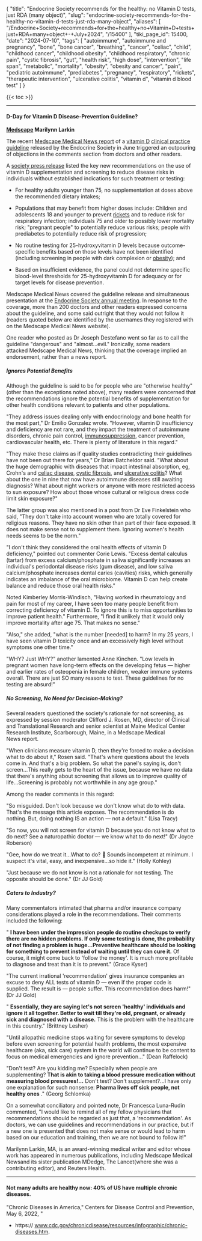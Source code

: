 {
    "title": "Endocrine Society recommends for the healthy: no Vitamin D tests, just RDA (many object)",
    "slug": "endocrine-society-recommends-for-the-healthy-no-vitamin-d-tests-just-rda-many-object",
    "aliases": [
        "/Endocrine+Society+recommends+for+the+healthy+no+Vitamin+D+tests+just+RDA+many+object+-+July+2024",
        "/15400"
    ],
    "tiki_page_id": 15400,
    "date": "2024-07-10",
    "tags": [
        "autoimmune",
        "autoimmune and pregnancy",
        "bone",
        "bone cancer",
        "breathing",
        "cancer",
        "celiac",
        "child",
        "childhood cancer",
        "childhood obesity",
        "childhood respiratory",
        "chronic pain",
        "cystic fibrosis",
        "gut",
        "health risk",
        "high dose",
        "intervention",
        "life span",
        "metabolic",
        "mortality",
        "obesity",
        "obesity and cancer",
        "pain",
        "pediatric autoimmune",
        "prediabetes",
        "pregnancy",
        "respiratory",
        "rickets",
        "therapeutic intervention",
        "ulcerative colitis",
        "vitamin d",
        "vitamin d blood test"
    ]
}


{{< toc >}}

---

#### D-Day for Vitamin D Disease-Prevention Guideline?

 **[Medscape](https://www.medscape.com/viewarticle/d-day-vitamin-d-disease-prevention-guideline-2024a1000cp2) Marilynn Larkin** 

The recent [Medscape Medical News report](https://www.medscape.com/viewarticle/dont-screen-vitamin-d-new-endo-society-guideline-2024a1000aez) of a [vitamin D](https://reference.medscape.com/drug/drisdol-calciferol-vitamind-344417) [clinical practice guideline](https://doi.org/10.1210/clinem/dgae290) released by the Endocrine Society in June triggered an outpouring of objections in the comments section from doctors and other readers.

A [society press release](https://www.endocrine.org/news-and-advocacy/news-room/2024/endocrine-society-recommends-healthy-adults-take-the-recommended-daily-allowance-of-vitamin-d) listed the key new recommendations on the use of vitamin D supplementation and screening to reduce disease risks in individuals without established indications for such treatment or testing:

* For healthy adults younger than 75, no supplementation at doses above the recommended dietary intakes;

* Populations that may benefit from higher doses include: Children and adolescents 18 and younger to prevent [rickets](https://emedicine.medscape.com/article/985510-overview) and to reduce risk for respiratory infection; individuals 75 and older to possibly lower mortality risk; "pregnant people" to potentially reduce various risks; people with prediabetes to potentially reduce risk of progression;

* No routine testing for 25-hydroxyvitamin D levels because outcome-specific benefits based on those levels have not been identified (including screening in people with dark complexion or [obesity](https://emedicine.medscape.com/article/123702-overview)); and

* Based on insufficient evidence, the panel could not determine specific blood-level thresholds for 25-hydroxyvitamin D for adequacy or for target levels for disease prevention.

Medscape Medical News covered the guideline release and simultaneous presentation at the [Endocrine Society annual meeting](https://www.medscape.com/viewcollection/37492). In response to the coverage, more than 200 doctors and other readers expressed concerns about the guideline, and some said outright that they would not follow it (readers quoted below are identified by the usernames they registered with on the Medscape Medical News website).

One reader who posted as Dr Joseph Destefano went so far as to call the guideline "dangerous" and "almost…evil." Ironically, some readers attacked Medscape Medical News, thinking that the coverage implied an endorsement, rather than a news report.

##### Ignores Potential Benefits

Although the guideline is said to be for people who are "otherwise healthy" (other than the exceptions noted above), many readers were concerned that the recommendations ignore the potential benefits of supplementation for other health conditions relevant to patients and other populations.

"They address issues dealing only with endocrinology and bone health for the most part," Dr Emilio Gonzalez wrote. "However, vitamin D insufficiency and deficiency are not rare, and they impact the treatment of autoimmune disorders, chronic pain control, [immunosuppression](https://emedicine.medscape.com/article/432316-overview), cancer prevention, cardiovascular health, etc. There is plenty of literature in this regard."

"They make these claims as if quality studies contradicting their guidelines have not been out there for years," Dr Brian Batcheldor said. "What about the huge demographic with diseases that impact intestinal absorption, eg, Crohn's and [celiac disease](https://emedicine.medscape.com/article/171805-overview), [cystic fibrosis](https://emedicine.medscape.com/article/1001602-overview), and [ulcerative colitis](https://emedicine.medscape.com/article/183084-overview)? What about the one in nine that now have autoimmune diseases still awaiting diagnosis? What about night workers or anyone with more restricted access to sun exposure? How about those whose cultural or religious dress code limit skin exposure?"

The latter group was also mentioned in a post from Dr Eve Finkelstein who said, "They don't take into account women who are totally covered for religious reasons. They have no skin other than part of their face exposed. It does not make sense not to supplement them. Ignoring women's health needs seems to be the norm."

"I don't think they considered the oral health effects of vitamin D deficiency," pointed out commenter Corie Lewis. "Excess dental calculus (tartar) from excess calcium/phosphate in saliva significantly increases an individual's periodontal disease risks (gum disease), and low saliva calcium/phosphate increases dental caries (cavities) risks, which generally indicates an imbalance of the oral microbiome. Vitamin D can help create balance and reduce those oral health risks."

Noted Kimberley Morris-Windisch, "Having worked in rheumatology and pain for most of my career, I have seen too many people benefit from correcting deficiency of vitamin D. To ignore this is to miss opportunities to improve patient health." Furthermore, "I find it unlikely that it would only improve mortality after age 75. That makes no sense."

"Also," she added, "what is the number <span>[needed]</span> to harm? In my 25 years, I have seen vitamin D toxicity once and an excessively high level without symptoms one other time."

"WHY? Just WHY?" another lamented Anne Kinchen. "Low levels in pregnant women have long-term effects on the developing fetus — higher and earlier rates of osteopenia in female children, weaker immune systems overall. There are just SO many reasons to test. These guidelines for no testing are absurd!"

##### No Screening, No Need for Decision-Making?

Several readers questioned the society's rationale for not screening, as expressed by session moderator Clifford J. Rosen, MD, director of Clinical and Translational Research and senior scientist at Maine Medical Center Research Institute, Scarborough, Maine, in a Medscape Medical News report.

"When clinicians measure vitamin D, then they're forced to make a decision what to do about it," Rosen said. "That's where questions about the levels come in. And that's a big problem. So what the panel's saying is, don't screen…This really gets to the heart of the issue, because we have no data that there's anything about screening that allows us to improve quality of life…Screening is probably not worthwhile in any age group."

Among the reader comments in this regard:

"So misguided. Don't look because we don't know what do to with data. That's the message this article exposes. The recommendation is do nothing. But, doing nothing IS an action — not a default." (Lisa Tracy)

"So now, you will not screen for vitamin D because you do not know what to do next? See a naturopathic doctor — we know what to do next!" (Dr Joyce Roberson)

"Gee, how do we treat it…What to do? 🤔 Sounds incompetent at minimum. I suspect it's vital, easy, and inexpensive…so hide it." (Holly Kohley)

"Just because we do not know is not a rationale for not testing. The opposite should be done." (Dr JJ Gold)

##### Caters to Industry?

Many commentators intimated that pharma and/or insurance company considerations played a role in the recommendations. Their comments included the following:

" **I have been under the impression people do routine checkups to verify there are no hidden problems. If only some testing is done, the probability of not finding a problem is huge…Preventive healthcare should be looking for something to prevent instead of waiting until they can cure it.**  Of course, it might come back to 'follow the money'. It is much more profitable to diagnose and treat than it is to prevent." (Grace Kyser)

"The current irrational 'recommendation' gives insurance companies an excuse to deny ALL tests of vitamin D — even if the proper code is supplied. The result is — people suffer. This recommendation does harm!" (Dr JJ Gold)

" **Essentially, they are saying let's not screen 'healthy' individuals and ignore it all together. Better to wait till they're old, pregnant, or already sick and diagnosed with a disease.**  This is the problem with the healthcare in this country." (Brittney Lesher)

"Until allopathic medicine stops waiting for severe symptoms to develop before even screening for potential health problems, the most expensive healthcare (aka, sick care) system in the world will continue to be content to focus on medical emergencies and ignore prevention…" (Dean Raffelock)

"Don't test? Are you kidding me? Especially when people are supplementing?  **That is akin to taking a blood pressure medication without measuring blood pressures!…** Don't test? Don't supplement?…I have only one explanation for such nonsense: **Pharma lives off sick people, not healthy ones** ." (Georg Schlomka)

On a somewhat conciliatory and pointed note, Dr Francesca Luna-Rudin commented, "I would like to remind all of my fellow physicians that recommendations should be regarded as just that, a 'recommendation'. As doctors, we can use guidelines and recommendations in our practice, but if a new one is presented that does not make sense or would lead to harm based on our education and training, then we are not bound to follow it!"

Marilynn Larkin, MA, is an award-winning medical writer and editor whose work has appeared in numerous publications, including Medscape Medical Newsand its sister publication MDedge, The Lancet(where she was a contributing editor), and Reuters Health.

---

#### Not many adults are healthy now: 40% of US have multiple chronic diseases.

"Chronic Diseases in America," Centers for Disease Control and Prevention, May 6, 2022, "

* https:// www.cdc.gov/chronicdisease/resources/infographic/chronic-diseases.htm.

<!-- ~tc~ (alias(Endocrine recommends no Vitamin D tests and just RDA if healthy (many object) - July 2024)) ~/tc~ -->